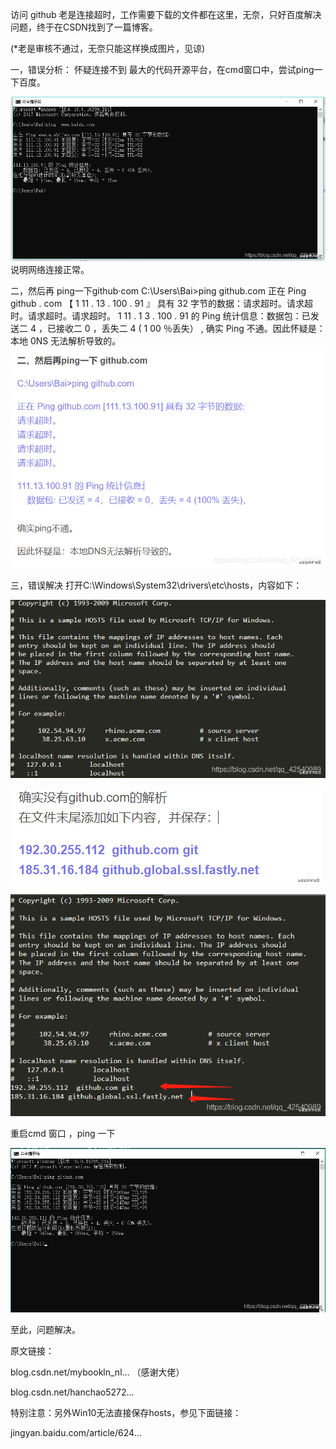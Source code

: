 访问 github 老是连接超时，工作需要下载的文件都在这里，无奈，只好百度解决问题，终于在CSDN找到了一篇博客。

(*老是审核不通过，无奈只能这样换成图片，见谅)

一，错误分析： 怀疑连接不到 最大的代码开源平台，在cmd窗口中，尝试ping一下百度。

![logo](../_media/01.png ':size=993x519')  
 说明网络连接正常。

二，然后再 ping一下github·com 
C:\Users\Bai>ping github.com 
正在 Ping github . com 【 1 11 . 13 . 100 . 91 』 具有 32 字节的数据：请求超时。请求超时。请求超时。请求超时。 1 11 . 1 3 . 100 . 91 的 Ping 统计信息：数据包：已发送二 4 ，已接收二 0 ，丢失二 4 ( 1 00 ％丢失） , 确实 Ping 不通。因此怀疑是：本地 0NS 无法解析导致的。
![logo](../_media/02.png ':size=714x501')  

三，错误解决 打开C:\Windows\System32\drivers\etc\hosts，内容如下：

![logo](../_media/03.png ':size=703x398') 

![logo](../_media/04.png ':size=498x152') 

![logo](../_media/05.png ':size=673x473') 

重启cmd 窗口 ，ping 一下 

![logo](../_media/06.png ':size=981x512') 

至此，问题解决。

原文链接：

blog.csdn.net/mybookln_nl… （感谢大佬）

blog.csdn.net/hanchao5272…

特别注意：另外Win10无法直接保存hosts，参见下面链接：

jingyan.baidu.com/article/624…